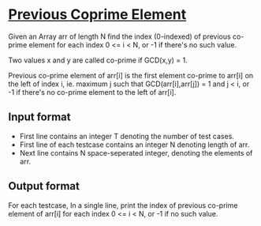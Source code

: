 # [Previous Coprime Element][link]

Given an Array arr of length N find the index (0-indexed) of previous co-prime element for each index 0 <= i < N, or -1 if there's no such value.

Two values x and y are called co-prime if GCD(x,y) = 1.

Previous co-prime element of arr[i] is the first element co-prime to arr[i] on the left of index i, ie. maximum j such that GCD(arr[i],arr[j]) = 1 and j < i, or -1 if there's no co-prime element to the left of arr[i].

## Input format

- First line contains an integer T denoting the number of test cases.
- First line of each testcase contains an integer N denoting length of arr.
- Next line contains N space-seperated integer, denoting the elements of arr.

## Output format

For each testcase, In a single line, print the index of previous co-prime element of arr[i] for each index 0 <= i < N, or -1 if no such value.

[link]: https://www.hackerearth.com/practice/data-structures/advanced-data-structures/segment-trees/practice-problems/algorithm/previous-coprime-element-d2d3c76c/

